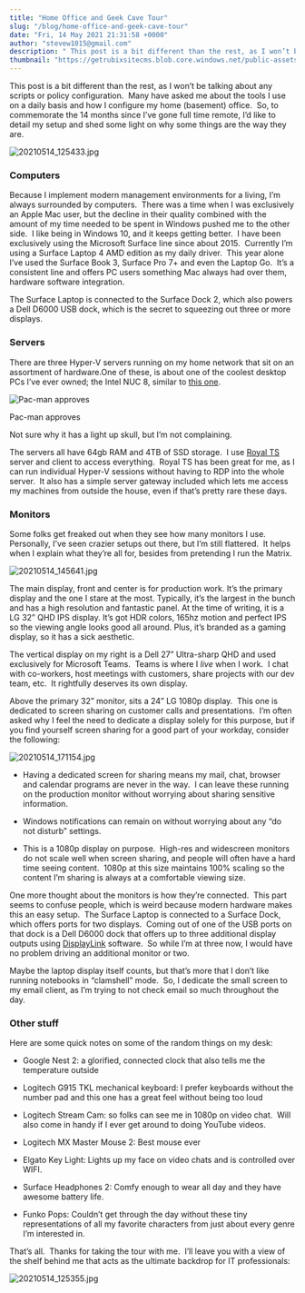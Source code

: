 ```yaml
---
title: "Home Office and Geek Cave Tour"
slug: "/blog/home-office-and-geek-cave-tour"
date: "Fri, 14 May 2021 21:31:58 +0000"
author: "stevew1015@gmail.com"
description: " This post is a bit different than the rest, as I won’t be talking about any scripts or policy configuration.&nbsp; Many have asked me about the tools I use on a daily basis and how I configure my home (basement) office.&nbsp; So, to commemorate the 14 months since"
thumbnail: "https://getrubixsitecms.blob.core.windows.net/public-assets/content/v1/logo512.png"
---
```


This post is a bit different than the rest, as I won’t be talking about any scripts or policy configuration.  Many have asked me about the tools I use on a daily basis and how I configure my home (basement) office.  So, to commemorate the 14 months since I’ve gone full time remote, I’d like to detail my setup and shed some light on why some things are the way they are.

![20210514_125433.jpg](https://getrubixsitecms.blob.core.windows.net/public-assets/content/v1/5dd365a31aa1fd743bc30b8e/1621027293723-DBEO228PYBJR6W3L4C1J/20210514_125433.jpg)

### **Computers**

Because I implement modern management environments for a living, I’m always surrounded by computers.  There was a time when I was exclusively an Apple Mac user, but the decline in their quality combined with the amount of my time needed to be spent in Windows pushed me to the other side.  I like being in Windows 10, and it keeps getting better.  I have been exclusively using the Microsoft Surface line since about 2015.  Currently I’m using a Surface Laptop 4 AMD edition as my daily driver.  This year alone I’ve used the Surface Book 3, Surface Pro 7+ and even the Laptop Go.  It’s a consistent line and offers PC users something Mac always had over them, hardware software integration. 

The Surface Laptop is connected to the Surface Dock 2, which also powers a Dell D6000 USB dock, which is the secret to squeezing out three or more displays.

### **Servers**

There are three Hyper-V servers running on my home network that sit on an assortment of hardware.One of these, is about one of the coolest desktop PCs I’ve ever owned; the Intel NUC 8, similar to [this one](https://www.amazon.com/Intel-NUC-NUC8I7HNK-Gaming-Mini/dp/B07WGYJJWB/ref=sr_1_10?dchild=1&keywords=intel%20nuc%208&qid=1621018053&sr=8-10).

![Pac-man approves](https://getrubixsitecms.blob.core.windows.net/public-assets/content/v1/5dd365a31aa1fd743bc30b8e/1621027369008-H63X292I2GFSB5Z811QU/20210514_144540.jpg)

Pac-man approves

Not sure why it has a light up skull, but I’m not complaining.

The servers all have 64gb RAM and 4TB of SSD storage.  I use [Royal TS](https://www.royalapps.com/ts/win/features) server and client to access everything.  Royal TS has been great for me, as I can run individual Hyper-V sessions without having to RDP into the whole server.  It also has a simple server gateway included which lets me access my machines from outside the house, even if that’s pretty rare these days.

### **Monitors**

Some folks get freaked out when they see how many monitors I use.  Personally, I’ve seen crazier setups out there, but I’m still flattered.  It helps when I explain what they’re all for, besides from pretending I run the Matrix.

![20210514_145641.jpg](https://getrubixsitecms.blob.core.windows.net/public-assets/content/v1/5dd365a31aa1fd743bc30b8e/1621027449410-N0SD457Q9LH6BYGFS2VA/20210514_145641.jpg)

The main display, front and center is for production work. It’s the primary display and the one I stare at the most. Typically, it’s the largest in the bunch and has a high resolution and fantastic panel. At the time of writing, it is a LG 32” QHD IPS display. It’s got HDR colors, 165hz motion and perfect IPS so the viewing angle looks good all around. Plus, it’s branded as a gaming display, so it has a sick aesthetic.

The vertical display on my right is a Dell 27” Ultra-sharp QHD and used exclusively for Microsoft Teams.  Teams is where I _live_ when I work.  I chat with co-workers, host meetings with customers, share projects with our dev team, etc.  It rightfully deserves its own display.

Above the primary 32” monitor, sits a 24” LG 1080p display.  This one is dedicated to screen sharing on customer calls and presentations.  I’m often asked why I feel the need to dedicate a display solely for this purpose, but if you find yourself screen sharing for a good part of your workday, consider the following:

![20210514_171154.jpg](https://getrubixsitecms.blob.core.windows.net/public-assets/content/v1/5dd365a31aa1fd743bc30b8e/1621027533932-26QZLX1OSO5ADXC0UKHN/20210514_171154.jpg)

-   Having a dedicated screen for sharing means my mail, chat, browser and calendar programs are never in the way.  I can leave these running on the production monitor without worrying about sharing sensitive information. 
    
-   Windows notifications can remain on without worrying about any “do not disturb” settings.
    
-   This is a 1080p display on purpose.  High-res and widescreen monitors do not scale well when screen sharing, and people will often have a hard time seeing content.  1080p at this size maintains 100% scaling so the content I’m sharing is always at a comfortable viewing size.
    

One more thought about the monitors is how they’re connected.  This part seems to confuse people, which is weird because modern hardware makes this an easy setup.  The Surface Laptop is connected to a Surface Dock, which offers ports for two displays.  Coming out of one of the USB ports on that dock is a Dell D6000 dock that offers up to three additional display outputs using [DisplayLink](https://www.displaylink.com/) software.  So while I’m at three now, I would have no problem driving an additional monitor or two.

Maybe the laptop display itself counts, but that’s more that I don’t like running notebooks in “clamshell” mode.  So, I dedicate the small screen to my email client, as I’m trying to not check email so much throughout the day.

### **Other stuff**

Here are some quick notes on some of the random things on my desk:

-   Google Nest 2: a glorified, connected clock that also tells me the temperature outside
    
-   Logitech G915 TKL mechanical keyboard: I prefer keyboards without the number pad and this one has a great feel without being too loud
    
-   Logitech Stream Cam: so folks can see me in 1080p on video chat.  Will also come in handy if I ever get around to doing YouTube videos.
    
-   Logitech MX Master Mouse 2: Best mouse ever
    
-   Elgato Key Light: Lights up my face on video chats and is controlled over WIFI.
    
-   Surface Headphones 2: Comfy enough to wear all day and they have awesome battery life.
    
-   Funko Pops: Couldn’t get through the day without these tiny representations of all my favorite characters from just about every genre I’m interested in.
    

That’s all.  Thanks for taking the tour with me.  I’ll leave you with a view of the shelf behind me that acts as the ultimate backdrop for IT professionals:

![20210514_125355.jpg](https://getrubixsitecms.blob.core.windows.net/public-assets/content/v1/5dd365a31aa1fd743bc30b8e/1621027684587-0OBFD4DFHY9SHPXOYYIG/20210514_125355.jpg)
